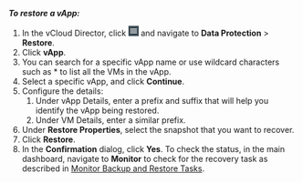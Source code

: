 ***To restore a vApp:***

1. In the vCloud Director, click ![](images/hamburger_menu.png) and navigate to **Data Protection** > **Restore**.
2. Click **vApp**.
3. You can search for a specific vApp name or use wildcard characters such as * to list all the VMs in the vApp.
4. Select a specific vApp, and click **Continue**. 
5. Configure the details:
   1. Under vApp Details, enter a prefix and suffix that will help you identify the vApp being restored. 
   2. Under VM Details, enter a similar prefix.
6. Under **Restore Properties**, select the snapshot that you want to recover.
7. Click **Restore**. 
8. In the **Confirmation** dialog, click **Yes**. 
   To check the status, in the main dashboard, navigate to **Monitor** to check for the recovery task as described in [Monitor Backup and Restore Tasks](https://github.com/cohesity/cohesity-vcd-extension/wiki/Monitor-Backup-and-Restore-Tasks).
